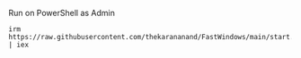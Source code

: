 Run on PowerShell as Admin
```
irm https://raw.githubusercontent.com/thekarananand/FastWindows/main/start.ps1 | iex

```
